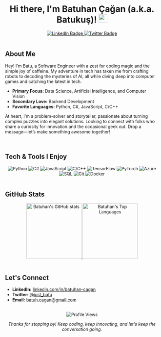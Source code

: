 <h1 align="center">
  Hi there, I'm Batuhan Çağan (a.k.a. Batukuş)!
  <img src="https://media.giphy.com/media/hvRJCLFzcasrR4ia7z/giphy.gif" width="28">
</h1>

<div align="center">
  <a href="https://www.linkedin.com/in/batuhan-cagan/">
    <img src="https://img.shields.io/badge/LinkedIn-blue?style=flat-square&logo=linkedin&logoColor=white" alt="LinkedIn Badge"/>
  </a>
  <a href="https://twitter.com/just_batu">
    <img src="https://img.shields.io/badge/Twitter-blue?style=flat-square&logo=twitter&logoColor=white" alt="Twitter Badge"/>
  </a>
</div>

<br/>

## About Me

Hey! I'm Batu, a Software Engineer with a zest for coding magic and the simple joy of caffeine. My adventure in tech has taken me from crafting robots to decoding the mysteries of AI, all while diving deep into computer games and catching the latest in tech. 

- **Primary Focus:** Data Science, Artificial Intelligence, and Computer Vision  
- **Secondary Love:** Backend Development  
- **Favorite Languages:** Python, C#, JavaScript, C/C++  

At heart, I'm a problem-solver and storyteller, passionate about turning complex puzzles into elegant solutions. Looking to connect with folks who share a curiosity for innovation and the occasional geek out. Drop a message—let’s make something awesome together!

<br/>

## Tech & Tools I Enjoy

<div align="center">
  <img src="https://img.shields.io/badge/Python-3776AB?style=flat-square&logo=python&logoColor=white" alt="Python" />
  <img src="https://img.shields.io/badge/C%23-239120?style=flat-square&logo=c-sharp&logoColor=white" alt="C#" />
  <img src="https://img.shields.io/badge/JavaScript-F7DF1E?style=flat-square&logo=javascript&logoColor=black" alt="JavaScript" />
  <img src="https://img.shields.io/badge/C%2FC%2B%2B-00599C?style=flat-square&logo=c%2B%2B&logoColor=white" alt="C/C++" />
  <img src="https://img.shields.io/badge/TensorFlow-FF6F00?style=flat-square&logo=tensorflow&logoColor=white" alt="TensorFlow" />
  <img src="https://img.shields.io/badge/PyTorch-EE4C2C?style=flat-square&logo=pytorch&logoColor=white" alt="PyTorch" />
  <img src="https://img.shields.io/badge/Azure-0078D4?style=flat-square&logo=microsoft-azure&logoColor=white" alt="Azure" />
  <img src="https://img.shields.io/badge/SQL-336791?style=flat-square&logo=postgresql&logoColor=white" alt="SQL" />
  <img src="https://img.shields.io/badge/Git-F05032?style=flat-square&logo=git&logoColor=white" alt="Git" />
  <img src="https://img.shields.io/badge/Docker-2496ED?style=flat-square&logo=docker&logoColor=white" alt="Docker" />
</div>

<br/>

## GitHub Stats

<div align="center">
  <a href="https://github.com/BatuhanCagan">
    <img height="180em" src="https://github-readme-stats.vercel.app/api?username=BatuhanCagan&show_icons=true&theme=tokyonight" alt="Batuhan's GitHub stats" />
  </a>
  <a href="https://github.com/BatuhanCagan">
    <img height="180em" src="https://github-readme-stats.vercel.app/api/top-langs/?username=BatuhanCagan&layout=compact&theme=tokyonight" alt="Batuhan's Top Languages" />
  </a>
</div>

<br/>


<!--
<p align="center">
  <img src="https://github-profile-trophy.vercel.app/?username=BatuhanCagan&theme=onedark&row=1&column=6" alt="Batuhan's trophies"/>
</p>
-->

## Let's Connect
- **LinkedIn:** [linkedin.com/in/batuhan-cagan](https://www.linkedin.com/in/batuhan-cagan/)  
- **Twitter:** [@just_batu](https://twitter.com/just_batu)
- **Email:** [batuh.cagan@gmail.com](mailto:batuh.cagan@gmail.com)
<!-- Add any additional contact links, website/portfolio, or email below if you like -->

<br/>

<div align="center">
  <img src="https://komarev.com/ghpvc/?username=BatuhanCagan&style=flat-square&color=blue" alt="Profile Views"/>
</div>

<p align="center">
  <em>
    Thanks for stopping by! Keep coding, keep innovating, and let's keep the conversation going.
  </em>
</p>
